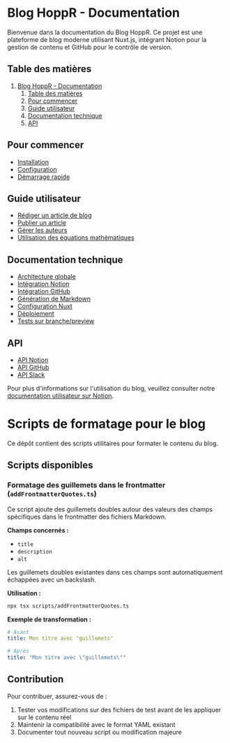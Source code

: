 # Blog HoppR - Documentation

Bienvenue dans la documentation du Blog HoppR. Ce projet est une plateforme de blog moderne utilisant Nuxt.js, intégrant Notion pour la gestion de contenu et GitHub pour le contrôle de version.

## Table des matières

1. [Blog HoppR - Documentation](#blog-hoppr---documentation)
   1. [Table des matières](#table-des-matières)
   2. [Pour commencer](#pour-commencer)
   3. [Guide utilisateur](#guide-utilisateur)
   4. [Documentation technique](#documentation-technique)
   5. [API](#api)

## Pour commencer

- [Installation](docs/getting-started/01_installation.md)
- [Configuration](docs/getting-started/02_configuration.md)
- [Démarrage rapide](docs/getting-started/03_quick_start.md)

## Guide utilisateur

- [Rédiger un article de blog](docs/user-guide/01_writing_blog_post.md)
- [Publier un article](docs/user-guide/02_publishing_article.md)
- [Gérer les auteurs](docs/user-guide/03_managing_authors.md)
- [Utilisation des équations mathématiques](docs/user-guide/04_math_equations.md)

## Documentation technique

- [Architecture globale](docs/technical/01_architecture.md)
- [Intégration Notion](docs/technical/02_notion_integration.md)
- [Intégration GitHub](docs/technical/03_github_integration.md)
- [Génération de Markdown](docs/technical/04_markdown_generation.md)
- [Configuration Nuxt](docs/technical/05_nuxt_configuration.md)
- [Déploiement](docs/technical/06_deployment.md)
- [Tests sur branche/preview](docs/technical/07_tests_on_branch_preview.md)

## API

- [API Notion](docs/api/01_notion_api.md)
- [API GitHub](docs/api/02_github_api.md)
- [API Slack](docs/api/03_slack_api.md)

Pour plus d'informations sur l'utilisation du blog, veuillez consulter notre [documentation utilisateur sur Notion](https://www.notion.so/hoppr-tech/Blog-HoppR-2cb814dde33e4356b0034a4457d6d3c4?p=95fafd7733564616b75bc8947216a4da&pm=s).
# Scripts de formatage pour le blog

Ce dépôt contient des scripts utilitaires pour formater le contenu du blog.

## Scripts disponibles

### Formatage des guillemets dans le frontmatter (`addFrontmatterQuotes.ts`)

Ce script ajoute des guillemets doubles autour des valeurs des champs spécifiques dans le frontmatter des fichiers Markdown.

**Champs concernés :**
- `title`
- `description`
- `alt`

Les guillemets doubles existantes dans ces champs sont automatiquement échappées avec un backslash.

**Utilisation :**
```bash
npx tsx scripts/addFrontmatterQuotes.ts
```

**Exemple de transformation :**
```yaml
# Avant
title: Mon titre avec "guillemets"
```

```yaml
# Après
title: "Mon titre avec \"guillemets\""
```

## Contribution

Pour contribuer, assurez-vous de :
1. Tester vos modifications sur des fichiers de test avant de les appliquer sur le contenu réel
2. Maintenir la compatibilité avec le format YAML existant
3. Documenter tout nouveau script ou modification majeure

